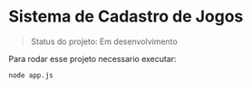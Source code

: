 # Sistema de Cadastro de Jogos

> Status do projeto: Em desenvolvimento

Para rodar esse projeto necessario executar:

```
node app.js
```
